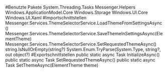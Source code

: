 #Benutzte Pakete
System.Threading.Tasks
Messenger.Helpers
Windows.ApplicationModel.Core
Windows.Storage
Windows.UI.Core
Windows.UI.Xaml
#Importschnittstellen
Messenger.Services.ThemeSelectorService.LoadThemeFromSettingsAsync()
Messenger.Services.ThemeSelectorService.SaveThemeInSettingsAsync(ElementTheme)
Messenger.Services.ThemeSelectorService.SetRequestedThemeAsync()
string.IsNullOrEmpty(string?)
System.Enum.TryParse(System.Type, string?, out object?)
#Exportschnittstellen
public static async Task InitializeAsync()
public static async Task SetRequestedThemeAsync()
public static async Task SetThemeAsync(ElementTheme theme)
